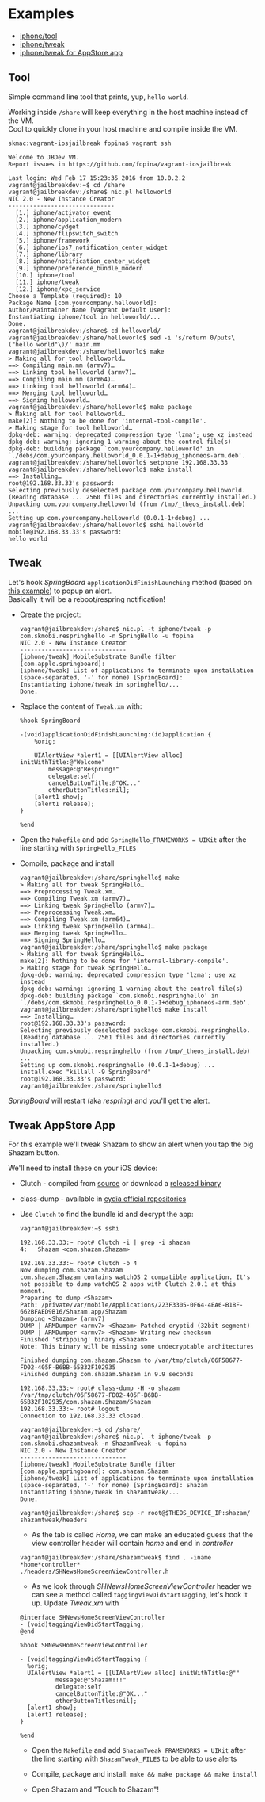 Examples
========

* [iphone/tool](#tool)
* [iphone/tweak](#tweak)
* [iphone/tweak for AppStore app](#tweak-appstore-app)

Tool
----

Simple command line tool that prints, yup, `hello world`.

Working inside `/share` will keep everything in the host machine instead of the VM.  
Cool to quickly clone in your host machine and compile inside the VM.

```
skmac:vagrant-iosjailbreak fopina$ vagrant ssh

Welcome to JBDev VM.
Report issues in https://github.com/fopina/vagrant-iosjailbreak

Last login: Wed Feb 17 15:23:35 2016 from 10.0.2.2
vagrant@jailbreakdev:~$ cd /share
vagrant@jailbreakdev:/share$ nic.pl helloworld
NIC 2.0 - New Instance Creator
------------------------------
  [1.] iphone/activator_event
  [2.] iphone/application_modern
  [3.] iphone/cydget
  [4.] iphone/flipswitch_switch
  [5.] iphone/framework
  [6.] iphone/ios7_notification_center_widget
  [7.] iphone/library
  [8.] iphone/notification_center_widget
  [9.] iphone/preference_bundle_modern
  [10.] iphone/tool
  [11.] iphone/tweak
  [12.] iphone/xpc_service
Choose a Template (required): 10
Package Name [com.yourcompany.helloworld]:
Author/Maintainer Name [Vagrant Default User]:
Instantiating iphone/tool in helloworld/...
Done.
vagrant@jailbreakdev:/share$ cd helloworld/
vagrant@jailbreakdev:/share/helloworld$ sed -i 's/return 0/puts\("hello world"\)/' main.mm
vagrant@jailbreakdev:/share/helloworld$ make
> Making all for tool helloworld…
==> Compiling main.mm (armv7)…
==> Linking tool helloworld (armv7)…
==> Compiling main.mm (arm64)…
==> Linking tool helloworld (arm64)…
==> Merging tool helloworld…
==> Signing helloworld…
vagrant@jailbreakdev:/share/helloworld$ make package
> Making all for tool helloworld…
make[2]: Nothing to be done for 'internal-tool-compile'.
> Making stage for tool helloworld…
dpkg-deb: warning: deprecated compression type 'lzma'; use xz instead
dpkg-deb: warning: ignoring 1 warning about the control file(s)
dpkg-deb: building package `com.yourcompany.helloworld' in `./debs/com.yourcompany.helloworld_0.0.1-1+debug_iphoneos-arm.deb'.
vagrant@jailbreakdev:/share/helloworld$ setphone 192.168.33.33
vagrant@jailbreakdev:/share/helloworld$ make install
==> Installing…
root@192.168.33.33's password:
Selecting previously deselected package com.yourcompany.helloworld.
(Reading database ... 2560 files and directories currently installed.)
Unpacking com.yourcompany.helloworld (from /tmp/_theos_install.deb) ...
Setting up com.yourcompany.helloworld (0.0.1-1+debug) ...
vagrant@jailbreakdev:/share/helloworld$ sshi helloworld
mobile@192.168.33.33's password:
hello world
```

Tweak
----

Let's hook *SpringBoard* `applicationDidFinishLaunching` method (based on [this example](https://github.com/codyd51/Theos-Examples/tree/e73a8d0a7574ecc6eaa7322b14f54fcf57658392/RespringNotifier)) to popup an alert.  
Basically it will be a reboot/respring notification!

* Create the project:

  ```
  vagrant@jailbreakdev:/share$ nic.pl -t iphone/tweak -p com.skmobi.respringhello -n SpringHello -u fopina
  NIC 2.0 - New Instance Creator
  ------------------------------
  [iphone/tweak] MobileSubstrate Bundle filter [com.apple.springboard]:
  [iphone/tweak] List of applications to terminate upon installation (space-separated, '-' for none) [SpringBoard]:
  Instantiating iphone/tweak in springhello/...
  Done.
  ```

* Replace the content of `Tweak.xm` with:

  ```
  %hook SpringBoard

  -(void)applicationDidFinishLaunching:(id)application {
      %orig;

      UIAlertView *alert1 = [[UIAlertView alloc] initWithTitle:@"Welcome"
          message:@"Resprung!"
          delegate:self
          cancelButtonTitle:@"OK..."
          otherButtonTitles:nil];
      [alert1 show];
      [alert1 release];
  }

  %end
  ```

* Open the `Makefile` and  add `SpringHello_FRAMEWORKS = UIKit` after the line starting with `SpringHello_FILES`

* Compile, package and install

  ```
  vagrant@jailbreakdev:/share/springhello$ make
  > Making all for tweak SpringHello…
  ==> Preprocessing Tweak.xm…
  ==> Compiling Tweak.xm (armv7)…
  ==> Linking tweak SpringHello (armv7)…
  ==> Preprocessing Tweak.xm…
  ==> Compiling Tweak.xm (arm64)…
  ==> Linking tweak SpringHello (arm64)…
  ==> Merging tweak SpringHello…
  ==> Signing SpringHello…
  vagrant@jailbreakdev:/share/springhello$ make package
  > Making all for tweak SpringHello…
  make[2]: Nothing to be done for 'internal-library-compile'.
  > Making stage for tweak SpringHello…
  dpkg-deb: warning: deprecated compression type 'lzma'; use xz instead
  dpkg-deb: warning: ignoring 1 warning about the control file(s)
  dpkg-deb: building package `com.skmobi.respringhello' in `./debs/com.skmobi.respringhello_0.0.1-1+debug_iphoneos-arm.deb'.
  vagrant@jailbreakdev:/share/springhello$ make install
  ==> Installing…
  root@192.168.33.33's password:
  Selecting previously deselected package com.skmobi.respringhello.
  (Reading database ... 2561 files and directories currently installed.)
  Unpacking com.skmobi.respringhello (from /tmp/_theos_install.deb) ...
  Setting up com.skmobi.respringhello (0.0.1-1+debug) ...
  install.exec "killall -9 SpringBoard"
  root@192.168.33.33's password:
  vagrant@jailbreakdev:/share/springhello$
  ```

*SpringBoard* will restart (aka *respring*) and you'll get the alert.

Tweak AppStore App
------------------

For this example we'll tweak Shazam to show an alert when you tap the big Shazam button.

We'll need to install these on your iOS device:
* Clutch - compiled from [source](https://github.com/KJCracks/Clutch) or download a [released binary](https://github.com/KJCracks/Clutch/releases/tag/Clutch-2.0.1)
* class-dump - available in [cydia official repositories](https://cydia.saurik.com/info/class-dump/)

* Use `Clutch` to find the bundle id and decrypt the app:

  ```
  vagrant@jailbreakdev:~$ sshi

  192.168.33.33:~ root# Clutch -i | grep -i shazam
  4:   Shazam <com.shazam.Shazam>

  192.168.33.33:~ root# Clutch -b 4
  Now dumping com.shazam.Shazam
  com.shazam.Shazam contains watchOS 2 compatible application. It's not possible to dump watchOS 2 apps with Clutch 2.0.1 at this moment.
  Preparing to dump <Shazam>
  Path: /private/var/mobile/Applications/223F3305-0F64-4EA6-B18F-662BFAED9B16/Shazam.app/Shazam
  Dumping <Shazam> (armv7)
  DUMP | ARMDumper <armv7> <Shazam> Patched cryptid (32bit segment)
  DUMP | ARMDumper <armv7> <Shazam> Writing new checksum
  Finished 'stripping' binary <Shazam>
  Note: This binary will be missing some undecryptable architectures

  Finished dumping com.shazam.Shazam to /var/tmp/clutch/06F58677-FD02-405F-B6BB-65B32F102935
  Finished dumping com.shazam.Shazam in 9.9 seconds

  192.168.33.33:~ root# class-dump -H -o shazam /var/tmp/clutch/06F58677-FD02-405F-B6BB-65B32F102935/com.shazam.Shazam/Shazam
  192.168.33.33:~ root# logout
  Connection to 192.168.33.33 closed.

  vagrant@jailbreakdev:~$ cd /share/
  vagrant@jailbreakdev:/share$ nic.pl -t iphone/tweak -p com.skmobi.shazamtweak -n ShazamTweak -u fopina
  NIC 2.0 - New Instance Creator
  ------------------------------
  [iphone/tweak] MobileSubstrate Bundle filter [com.apple.springboard]: com.shazam.Shazam
  [iphone/tweak] List of applications to terminate upon installation (space-separated, '-' for none) [SpringBoard]: Shazam
  Instantiating iphone/tweak in shazamtweak/...
  Done.

  vagrant@jailbreakdev:/share$ scp -r root@$THEOS_DEVICE_IP:shazam/ shazamtweak/headers
  ```

  * As the tab is called *Home*, we can make an educated guess that the view controller header will contain *home* and end in *controller*

  ```
  vagrant@jailbreakdev:/share/shazamtweak$ find . -iname *home*controller*
  ./headers/SHNewsHomeScreenViewController.h
  ```

  * As we look through *SHNewsHomeScreenViewController* header we can see a method called `taggingViewDidStartTagging`, let's hook it up. Update *Tweak.xm* with

  ```
  @interface SHNewsHomeScreenViewController
  - (void)taggingViewDidStartTagging;
  @end

  %hook SHNewsHomeScreenViewController

  - (void)taggingViewDidStartTagging {
  	%orig;
  	UIAlertView *alert1 = [[UIAlertView alloc] initWithTitle:@""
  			message:@"Shazam!!!"
  			delegate:self
  			cancelButtonTitle:@"OK..."
  			otherButtonTitles:nil];
  	[alert1 show];
  	[alert1 release];
  }

  %end
  ```

  * Open the `Makefile` and add `ShazamTweak_FRAMEWORKS = UIKit` after the line starting with `ShazamTweak_FILES` to be able to use alerts

  * Compile, package and install: `make && make package && make install`

  * Open Shazam and "Touch to Shazam"!
